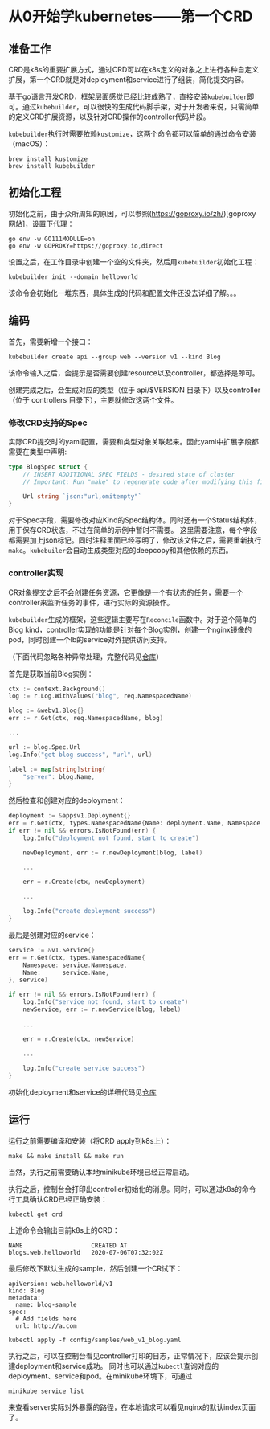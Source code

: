 # 从0开始学kubernetes——第一个CRD

## 准备工作
CRD是k8s的重要扩展方式，通过CRD可以在k8s定义的对象之上进行各种自定义扩展，第一个CRD就是对deployment和service进行了组装，简化提交内容。

基于go语言开发CRD，框架层面感觉已经比较成熟了，直接安装`kubebuilder`即可。通过`kubebuilder`，可以很快的生成代码脚手架，对于开发者来说，只需简单的定义CRD扩展资源，以及针对CRD操作的controller代码片段。

`kubebuilder`执行时需要依赖`kustomize`，这两个命令都可以简单的通过命令安装（macOS）：
```
brew install kustomize
brew install kubebuilder
```

## 初始化工程
初始化之前，由于众所周知的原因，可以参照(https://goproxy.io/zh/)[goproxy网站]，设置下代理：

```
go env -w GO111MODULE=on
go env -w GOPROXY=https://goproxy.io,direct
```

设置之后，在工作目录中创建一个空的文件夹，然后用`kubebuilder`初始化工程：
```
kubebuilder init --domain helloworld
```

该命令会初始化一堆东西，具体生成的代码和配置文件还没去详细了解。。。

## 编码
首先，需要新增一个接口：
```
kubebuilder create api --group web --version v1 --kind Blog
```

该命令输入之后，会提示是否需要创建resource以及controller，都选择是即可。

创建完成之后，会生成对应的类型（位于 api/$VERSION 目录下）以及controller（位于 controllers 目录下），主要就修改这两个文件。

### 修改CRD支持的Spec
实际CRD提交时的yaml配置，需要和类型对象关联起来。因此yaml中扩展字段都需要在类型中声明:
```go
type BlogSpec struct {
	// INSERT ADDITIONAL SPEC FIELDS - desired state of cluster
	// Important: Run "make" to regenerate code after modifying this file

	Url string `json:"url,omitempty"`
}
```

对于Spec字段，需要修改对应Kind的Spec结构体。同时还有一个Status结构体，用于保存CRD状态，不过在简单的示例中暂时不需要。
这里需要注意，每个字段都需要加上json标记。同时注释里面已经写明了，修改该文件之后，需要重新执行`make`。`kubebuiler`会自动生成类型对应的deepcopy和其他依赖的东西。

### controller实现
CR对象提交之后不会创建任务资源，它更像是一个有状态的任务，需要一个controller来监听任务的事件，进行实际的资源操作。

`kubebuilder`生成的框架，这些逻辑主要写在`Reconcile`函数中。对于这个简单的Blog kind，controller实现的功能是针对每个Blog实例，创建一个nginx镜像的pod，同时创建一个lb的service对外提供访问支持。

（下面代码忽略各种异常处理，完整代码见[仓库](https://github.com/babydragon/crd-demo)）

首先是获取当前Blog实例：

```go
ctx := context.Background()
log := r.Log.WithValues("blog", req.NamespacedName)

blog := &webv1.Blog{}
err := r.Get(ctx, req.NamespacedName, blog)

...

url := blog.Spec.Url
log.Info("get blog success", "url", url)

label := map[string]string{
    "server": blog.Name,
}
```

然后检查和创建对应的deployment：
```go
deployment := &appsv1.Deployment{}
err = r.Get(ctx, types.NamespacedName{Name: deployment.Name, Namespace: deployment.Namespace}, deployment)
if err != nil && errors.IsNotFound(err) {
    log.Info("deployment not found, start to create")

    newDeployment, err := r.newDeployment(blog, label)

    ...

    err = r.Create(ctx, newDeployment)
    
    ...

    log.Info("create deployment success")
}
```

最后是创建对应的service：
```go
service := &v1.Service{}
err = r.Get(ctx, types.NamespacedName{
    Namespace: service.Namespace,
    Name:      service.Name,
}, service)

if err != nil && errors.IsNotFound(err) {
    log.Info("service not found, start to create")
    newService, err := r.newService(blog, label)
    
    ...

    err = r.Create(ctx, newService)
    
    ...

    log.Info("create service success")
}
```

初始化deployment和service的详细代码见[仓库](https://github.com/babydragon/crd-demo)

## 运行
运行之前需要编译和安装（将CRD apply到k8s上）：

```
make && make install && make run
```

当然，执行之前需要确认本地minikube环境已经正常启动。

执行之后，控制台会打印出controller初始化的消息。同时，可以通过k8s的命令行工具确认CRD已经正确安装：

```
kubectl get crd
```

上述命令会输出目前k8s上的CRD：
```
NAME                   CREATED AT
blogs.web.helloworld   2020-07-06T07:32:02Z
```

最后修改下默认生成的sample，然后创建一个CR试下：
```
apiVersion: web.helloworld/v1
kind: Blog
metadata:
  name: blog-sample
spec:
  # Add fields here
  url: http://a.com
```

```
kubectl apply -f config/samples/web_v1_blog.yaml
```

执行之后，可以在控制台看见controller打印的日志，正常情况下，应该会提示创建deployment和service成功。
同时也可以通过`kubectl`查询对应的deployment、service和pod。在minikube环境下，可通过
```
minikube service list
```
来查看server实际对外暴露的路径，在本地请求可以看见nginx的默认index页面了。

